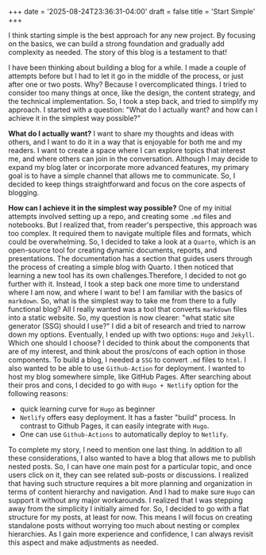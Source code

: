 +++
date = '2025-08-24T23:36:31-04:00'
draft = false
title = 'Start Simple'
+++

I think starting simple is the best approach for any new project. By focusing on the basics, we can build a strong foundation and gradually add complexity as needed. The story of this blog is a testament to that!

I have been thinking about building a blog for a while. I made a couple of attempts before but I had to let it go in the middle of the process, or just after one or two posts. Why? Because I overcomplicated things. I tried to consider too many things at once, like the design, the content strategy, and the technical implementation. So, I took a step back, and tried to simplify my approach. I started with a question: "What do I actually want? and how can I achieve it in the simplest way possible?"

**What do I actually want?**
I want to share my thoughts and ideas with others, and I want to do it in a way that is enjoyable for both me and my readers. I want to create a space where I can explore topics that interest me, and where others can join in the conversation. Although I may decide to expand my blog later or incorporate more advanced features, my primary goal is to have a simple channel that allows me to communicate. So, I decided to keep things straightforward and focus on the core aspects of blogging.

**How can I achieve it in the simplest way possible?**
One of my initial attempts involved setting up a repo, and creating some `.md` files and notebooks. But I realized that, from reader's perspective, this approach was too complex. It required them to navigate multiple files and formats, which could be overwhelming. So, I decided to take a look at a `Quarto`, which is an open-source tool for creating dynamic documents, reports, and presentations. The documentation has a section that guides users through the process of creating a simple blog with Quarto. I then noticed that learning a new tool has its own challenges.Therefore, I decided to not go further with it. Instead, I took a step back one more time to understand where I am now, and where I want to be! I am familiar with the basics of `markdown`. So, what is the simplest way to take me from there to a fully functional blog? All I really wanted was a tool that converts `markdown` files into a static website. So, my question is now clearer: "what static site generator (SSG) should I use?" I did a bit of research and tried to narrow down my options. Eventually, I ended up with two options: `Hugo` and `Jekyll`. Which one should I choose? I decided to think about the components that are of my interest, and think about the pros/cons of each option in those components. To build a blog, I needed a `SSG` to convert `.md` files to `html`. I also wanted to be able to use `Github-Action` for deployment. I wanted to host my blog somewhere simple, like GitHub Pages. After searching about their pros and cons, I decided to go with `Hugo + Netlify` option for the following reasons:
* quick learning curve for `Hugo` as beginner
* `Netlify` offers easy deployment. It has a faster "build" process. In contrast to Github Pages, it can easily integrate with `Hugo`.
* One can use `Github-Actions` to automatically deploy to `Netlify`.

To complete my story, I need to mention one last thing. In addition to all these considerations, I also wanted to have a blog that allows me to publish nested posts. So, I can have one main post for a particular topic, and once users click on it, they can see related sub-posts or discussions. I realized that having such structure requires a bit more planning and organization in terms of content hierarchy and navigation. And I had to make sure `Hugo` can support it without any major workarounds. I realized that I was stepping away from the simplicity I initially aimed for. So, I decided to go with a flat structure for my posts, at least for now. This means I will focus on creating standalone posts without worrying too much about nesting or complex hierarchies. As I gain more experience and confidence, I can always revisit this aspect and make adjustments as needed. 